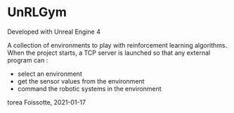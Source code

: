 # UnRLGym

Developed with Unreal Engine 4

A collection of environments to play with reinforcement learning algorithms.
When the project starts, a TCP server is launched so that any external program can :
- select an environment
- get the sensor values from the environment
- command the robotic systems in the environment

torea Foissotte, 2021-01-17
